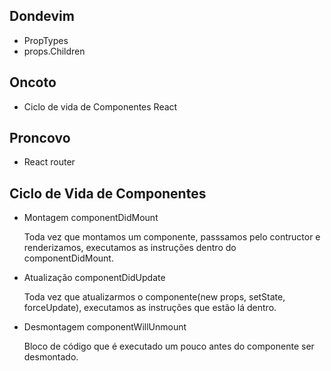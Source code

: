 ## Dondevim

  - PropTypes
  - props.Children

## Oncoto

  - Ciclo de vida de Componentes React

## Proncovo

  - React router

## Ciclo de Vida de Componentes

  - Montagem
    componentDidMount

    Toda vez que montamos um componente, passsamos pelo contructor e renderizamos, executamos as instruções dentro do componentDidMount.
    
  - Atualização
    componentDidUpdate

    Toda vez que atualizarmos o componente(new props, setState, forceUpdate), executamos as instruções que estão lá dentro.

  - Desmontagem
    componentWillUnmount

    Bloco de código que é executado um pouco antes do componente ser desmontado.